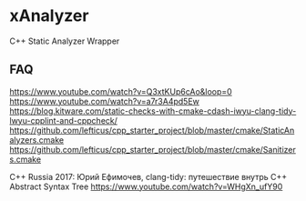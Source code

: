 # xAnalyzer

C++ Static Analyzer Wrapper

## FAQ

https://www.youtube.com/watch?v=Q3xtKUp6cAo&loop=0
https://www.youtube.com/watch?v=a7r3A4pd5Ew
https://blog.kitware.com/static-checks-with-cmake-cdash-iwyu-clang-tidy-lwyu-cpplint-and-cppcheck/
https://github.com/lefticus/cpp_starter_project/blob/master/cmake/StaticAnalyzers.cmake
https://github.com/lefticus/cpp_starter_project/blob/master/cmake/Sanitizers.cmake

C++ Russia 2017: Юрий Ефимочев, clang-tidy: путешествие внутрь C++ Abstract Syntax Tree <https://www.youtube.com/watch?v=WHgXn_ufY90>
